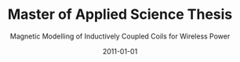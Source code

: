 ---
title: Master of Applied Science Thesis
subtitle: Magnetic Modelling of Inductively Coupled Coils for Wireless Power
websiteurl: http://hdl.handle.net/1828/3502
websitename: Thesis at University of Victoria Library DSpace Repository
date: 2011-01-01
img: masc.jpg
thumbnail: masc-thumb.jpg
alt: Magnetic modelling of inductively coupled coils for wireless power
description: <center><strong>Motivation</strong></center>  

    To facilitate design of implantable sensors for [electromyography](http://en.wikipedia.org/wiki/Electromyography "electromyography") (EMG).
    Targeted sensors could provide better inputs for [prosthetic device](http://en.wikipedia.org/wiki/Prosthesis#Myoelectric "prosthetic device") control.  

    <center><strong>Research</strong></center>  

    Modelling magnetic properties of solenoid coils to quickly determine lumped circuit equivalents for use in wireless inductive power design.  
    
    <center><strong>Novelty</strong></center>  

    Use of finite element software to obtain rapid results for combinations of many variables including relative coil orientations and presence of [magnetic core](http://en.wikipedia.org/wiki/Magnetic_core) materials.  
---